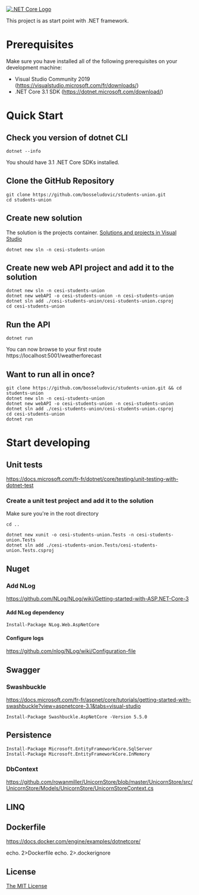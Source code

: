 [![.NET Core Logo](https://dotnet.microsoft.com/static/images/redesign/downloads-dot-net-core.svg?v=U_8I9gzFF2Cqi5zUNx-kHJuou_BWNurkhN_kSm3mCmo)](http://meanjs.org/)

This project is as start point with .NET framework.

# Prerequisites
Make sure you have installed all of the following prerequisites on your development machine:
* Visual Studio Community 2019 (https://visualstudio.microsoft.com/fr/downloads/)
* .NET Core 3.1 SDK (https://dotnet.microsoft.com/download/)

# Quick Start
## Check you version of dotnet CLI
```batch
dotnet --info
```
You should have 3.1 .NET Core SDKs installed.
## Clone the GitHub Repository
```batch
git clone https://github.com/bosseludovic/students-union.git
cd students-union
```
## Create new solution
The solution is the projects container. [Solutions and projects in Visual Studio](https://docs.microsoft.com/en-us/visualstudio/ide/solutions-and-projects-in-visual-studio?view=vs-2019)
```batch
dotnet new sln -n cesi-students-union
```
## Create new web API project and add it to the solution
```batch
dotnet new sln -n cesi-students-union
dotnet new webAPI -o cesi-students-union -n cesi-students-union
dotnet sln add ./cesi-students-union/cesi-students-union.csproj
cd cesi-students-union
```
## Run the API
```batch
dotnet run
```
You can now browse to your first route
https://localhost:5001/weatherforecast

## Want to run all in once?
```batch
git clone https://github.com/bosseludovic/students-union.git && cd students-union
dotnet new sln -n cesi-students-union
dotnet new webAPI -o cesi-students-union -n cesi-students-union
dotnet sln add ./cesi-students-union/cesi-students-union.csproj
cd cesi-students-union
dotnet run
```

# Start developing
## Unit tests
https://docs.microsoft.com/fr-fr/dotnet/core/testing/unit-testing-with-dotnet-test
### Create a unit test project and add it to the solution
Make sure you're in the root directory
```batch
cd ..
```
```batch
dotnet new xunit -o cesi-students-union.Tests -n cesi-students-union.Tests
dotnet sln add ./cesi-students-union.Tests/cesi-students-union.Tests.csproj
```

## Nuget
### Add NLog
https://github.com/NLog/NLog/wiki/Getting-started-with-ASP.NET-Core-3
#### Add NLog dependency
```batch
Install-Package NLog.Web.AspNetCore
```
#### Configure logs
https://github.com/nlog/NLog/wiki/Configuration-file    

## Swagger
### Swashbuckle
https://docs.microsoft.com/fr-fr/aspnet/core/tutorials/getting-started-with-swashbuckle?view=aspnetcore-3.1&tabs=visual-studio

```batch
Install-Package Swashbuckle.AspNetCore -Version 5.5.0
```

## Persistence
```batch
Install-Package Microsoft.EntityFrameworkCore.SqlServer
Install-Package Microsoft.EntityFrameworkCore.InMemory
```

### DbContext
https://github.com/rowanmiller/UnicornStore/blob/master/UnicornStore/src/UnicornStore/Models/UnicornStore/UnicornStoreContext.cs

## LINQ

## Dockerfile
https://docs.docker.com/engine/examples/dotnetcore/

echo. 2>Dockerfile
echo. 2>.dockerignore

## License
[The MIT License](LICENSE.md)
